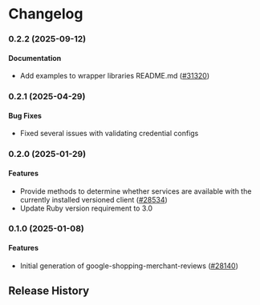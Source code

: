# Changelog

### 0.2.2 (2025-09-12)

#### Documentation

* Add examples to wrapper libraries README.md ([#31320](https://github.com/googleapis/google-cloud-ruby/issues/31320)) 

### 0.2.1 (2025-04-29)

#### Bug Fixes

* Fixed several issues with validating credential configs 

### 0.2.0 (2025-01-29)

#### Features

* Provide methods to determine whether services are available with the currently installed versioned client ([#28534](https://github.com/googleapis/google-cloud-ruby/issues/28534)) 
* Update Ruby version requirement to 3.0 

### 0.1.0 (2025-01-08)

#### Features

* Initial generation of google-shopping-merchant-reviews ([#28140](https://github.com/googleapis/google-cloud-ruby/issues/28140)) 

## Release History
